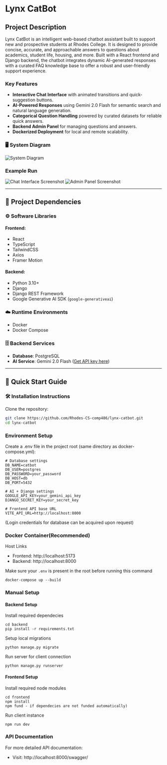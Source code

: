 # Lynx CatBot

## Project Description

Lynx CatBot is an intelligent web-based chatbot assistant built to support new and prospective students at Rhodes College. It is designed to provide concise, accurate, and approachable answers to questions about academics, student life, housing, and more. Built with a React frontend and Django backend, the chatbot integrates dynamic AI-generated responses with a curated FAQ knowledge base to offer a robust and user-friendly support experience.

### Key Features

- **Interactive Chat Interface** with animated transitions and quick-suggestion buttons.
- **AI-Powered Responses** using Gemini 2.0 Flash for semantic search and natural language generation.
- **Categorical Question Handling** powered by curated datasets for reliable quick answers.
- **Backend Admin Panel** for managing questions and answers.
- **Dockerized Deployment** for local and remote scalability.

### 🖥️ System Diagram

![System Diagram](docs/system_diagram.png) <!-- Replace with your actual image path -->


### Example Run

![Chat Interface Screenshot](docs/example.png) <!-- Replace with your actual screenshot -->
![Admin Panel Screenshot](docs/example_admin.png) <!-- Replace with your actual screenshot -->

---

## 🧩 Project Dependencies

### ⚙️ Software Libraries

#### Frontend:
- React
- TypeScript
- TailwindCSS
- Axios
- Framer Motion

#### Backend:
- Python 3.10+
- Django
- Django REST Framework
- Google Generative AI SDK (`google-generativeai`)

### ☁️ Runtime Environments
- Docker
- Docker Compose

### 🗄️ Backend Services
- **Database**: PostgreSQL
- **AI Service**: Gemini 2.0 Flash ([Get API key here](https://makersuite.google.com/app/apikey))

---

## 🚀 Quick Start Guide

### 🛠️ Installation Instructions

Clone the repository:

```bash
git clone https://github.com/Rhodes-CS-comp486/lynx-catbot.git
cd lynx-catbot

```

### Environment Setup

Create a .env file in the project root (same directory as docker-compose.yml): 

```
# Database settings
DB_NAME=catbot
DB_USER=postgres
DB_PASSWORD=your_password
DB_HOST=db
DB_PORT=5432

# AI + Django settings
GOOGLE_API_KEY=your_gemini_api_key
DJANGO_SECRET_KEY=your_secret_key

# Frontend API base URL
VITE_API_URL=http://localhost:8000
```

(Login credentials for database can be acquired upon request)

### Docker Container(Recommended)

Host Links

- Frontend: http://localhost:5173
- Backend: http://localhost:8000

Make sure your ```.env``` is present in the root before running this command

```
docker-compose up --build
```

###  Manual Setup 

#### Backend Setup
Install required dependecies 
```
cd backend
pip install -r requirements.txt
```
Setup local migrations
```
python manage.py migrate
```
Run server for client connection

```
python manage.py runserver
```
#### Frontend Setup
Install required node modules
```
cd frontend
npm install
npm fund - if dependecies are not funded automatically)
```
Run client instance

```
npm run dev
```


### API Documentation

For more detailed API documentation:

- Visit: http://localhost:8000/swagger/
